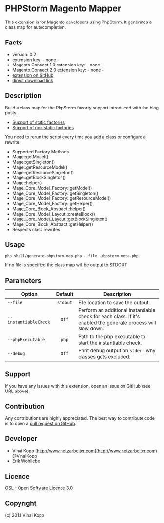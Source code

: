 PHPStorm Magento Mapper
========================
This extension is for Magento developers using PhpStorm. It generates a class map for autocompletion.

Facts
-----
- version: 0.2
- extension key: - none -
- Magento Connect 1.0 extension key: - none -
- Magento Connect 2.0 extension key: - none -
- [extension on GitHub](https://github.com/Vinai/phpstorm-magento-mapper)
- [direct download link](https://github.com/Vinai/phpstorm-magento-mapper/zipball/master)

Description
-----------
Build a class map for the PhpStorm facorty support introduced with the blog posts.

 - [Support of static factories](http://blog.jetbrains.com/webide/2013/04/phpstorm-6-0-1-eap-build-129-177/)
 - [Support of non static factories](https://youtrack.jetbrains.com/issue/WI-27712)

You need to rerun the script every time you add a class or configure a rewrite.

- Supported Factory Methods
 - Mage::getModel()
 - Mage::getSingleton()
 - Mage::getResourceModel()
 - Mage::getResourceSingleton()
 - Mage::getBlockSingleton()
 - Mage::helper()
 - Mage_Core_Model_Factory::getModel()
 - Mage_Core_Model_Factory::getSingleton()
 - Mage_Core_Model_Factory::getResourceModel()
 - Mage_Core_Model_Factory::getHelper()
 - Mage_Core_Block_Abstract::helper()
 - Mage_Core_Model_Layout::createBlock()
 - Mage_Core_Model_Layout::getBlockSingleton()
 - Mage_Core_Block_Abstract::getHelper()
- Respects class rewrites

Usage
-----
```php shell/generate-phpstorm-map.php --file .phpstorm.meta.php```

If no file is specified the class map will be output to STDOUT

Parameters
-----

| Option                    |    Default   | Description                                                                                                   |
|---------------------------|:------------:|---------------------------------------------------------------------------------------------------------------|
| ```--file```              | ```stdout``` | File location to save the output.                                                                             |
| ```--instantiableCheck``` |   ```Off```  | Perform an additional instantiable check for each class. If it's enabled the generate process will slow down. |
| ```--phpExecutable```     |   ```php```  | Path to the php executable to start the instantiable check.                                                   |
| ```--debug```             |   ```Off```  | Print debug output on ```stderr``` why classes gets excluded.                                                 |

Support
-------
If you have any issues with this extension, open an issue on GitHub (see URL above).

Contribution
------------
Any contributions are highly appreciated. The best way to contribute code is to open a
[pull request on GitHub](https://help.github.com/articles/using-pull-requests).

Developer
---------
* Vinai Kopp
[http://www.netzarbeiter.com](http://www.netzarbeiter.com)
[@VinaiKopp](https://twitter.com/VinaiKopp)
* Erik Wohllebe

Licence
-------
[OSL - Open Software Licence 3.0](http://opensource.org/licenses/osl-3.0.php)

Copyright
---------
(c) 2013 Vinai Kopp